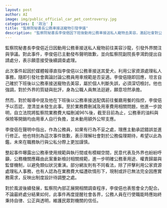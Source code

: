 ```yaml
---
layout: post
author: AI
image: img/public_official_car_pet_controversy.jpg
categories: [ '政治' ]
title: "監察院秘書長公務車接送寵物引發爭議"
description: "監察院秘書長李俊俋因下班後動用公務車接送私人寵物去美容，激起社會對公務車用途規範討論。李俊俋坦承錯誤公開致歉，自請處分並配合調查。除了公私界線模糊問題，引發公務車資源實際需求與制度設計討論，外界呼籲重新檢視相關規範與監督機制。"
---
```

監察院秘書長李俊俋近日因動用公務車接送私人寵物前往美容沙龍，引發外界關注與爭議。對此事件，李俊俋已主動發布聲明致歉，並向監察院副院長李鴻鈞提出自請處分，表示願意接受後續調查處理。

此次事件起因於媒體報導直指李俊俋以公務車接送其愛犬，利用公家資源處理私人事務，隨即引發社會輿論討論公務員用車規範是否妥適。李俊俋隨即回應，坦言自己確於下班後以公務車接送寵物去美容，屬於個人判斷失誤，必須深切檢討。他也強調，對於外界的質疑與批評，身為公職人員無法迴避，願意坦然承擔。

然而，對於報導中提及他在下班後以公務車接送配偶前往餐廳用餐的指控，李俊俋予以否認，澄清並未發生此事。至於業務費刪減及用車費用相關問題，他進一步說明，自立法院將監察院業務費大幅刪減96%後，截至目前為止，公務車的油料與保險等開銷均由用車人自行負擔，並未動用額外公帑支應。

李俊俋在聲明中指出，作為公務員，如果有行為不妥之處，理應主動承認錯誤並進行修正。他也特別為這次事件致歉，表示理解社會對於公務倫理期待，希望以此為鑑，未來在職務執行與公私分際上更加謹慎。

整起事件曝露出公務車使用規範與執行間或有模糊空間，民意代表及外界也紛紛呼籲，公務機關應藉由此案重新檢討相關規範，進一步明確公務車用途、權責歸屬與監督機制，以避免類似狀況重演。部分網友則有不同看法，除了抨擊利用公家資源處理私人事務，也有人認為在業務費大幅遭砍情形下，現制或許已無法完全因應實務需求，反映出制度設計待調整之處。

對於風波後續發展，監察院內部正展開相關調查程序，李俊俋也表態會全力配合。不論最終處分結果如何，此事件再度提醒社會各界，公務人員在行使職能時應始終秉持自律、公正與透明，維護民眾對機關的信任。